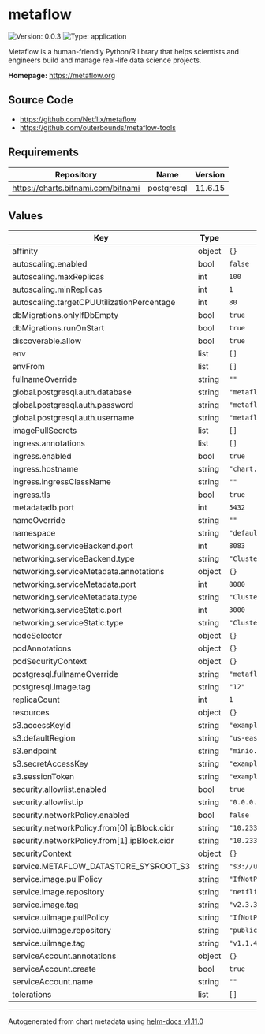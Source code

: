 # metaflow

![Version: 0.0.3](https://img.shields.io/badge/Version-0.0.3-informational?style=flat-square) ![Type: application](https://img.shields.io/badge/Type-application-informational?style=flat-square)

Metaflow is a human-friendly Python/R library that helps scientists and engineers build and manage real-life data science projects.

**Homepage:** <https://metaflow.org>

## Source Code

* <https://github.com/Netflix/metaflow>
* <https://github.com/outerbounds/metaflow-tools>

## Requirements

| Repository | Name | Version |
|------------|------|---------|
| https://charts.bitnami.com/bitnami | postgresql | 11.6.15 |

## Values

| Key | Type | Default | Description |
|-----|------|---------|-------------|
| affinity | object | `{}` |  |
| autoscaling.enabled | bool | `false` |  |
| autoscaling.maxReplicas | int | `100` |  |
| autoscaling.minReplicas | int | `1` |  |
| autoscaling.targetCPUUtilizationPercentage | int | `80` |  |
| dbMigrations.onlyIfDbEmpty | bool | `true` |  |
| dbMigrations.runOnStart | bool | `true` |  |
| discoverable.allow | bool | `true` |  |
| env | list | `[]` |  |
| envFrom | list | `[]` |  |
| fullnameOverride | string | `""` |  |
| global.postgresql.auth.database | string | `"metaflow"` |  |
| global.postgresql.auth.password | string | `"metaflow"` |  |
| global.postgresql.auth.username | string | `"metaflow"` |  |
| imagePullSecrets | list | `[]` |  |
| ingress.annotations | list | `[]` |  |
| ingress.enabled | bool | `true` |  |
| ingress.hostname | string | `"chart.example"` |  |
| ingress.ingressClassName | string | `""` |  |
| ingress.tls | bool | `true` |  |
| metadatadb.port | int | `5432` |  |
| nameOverride | string | `""` |  |
| namespace | string | `"default"` |  |
| networking.serviceBackend.port | int | `8083` |  |
| networking.serviceBackend.type | string | `"ClusterIP"` |  |
| networking.serviceMetadata.annotations | object | `{}` |  |
| networking.serviceMetadata.port | int | `8080` |  |
| networking.serviceMetadata.type | string | `"ClusterIP"` |  |
| networking.serviceStatic.port | int | `3000` |  |
| networking.serviceStatic.type | string | `"ClusterIP"` |  |
| nodeSelector | object | `{}` |  |
| podAnnotations | object | `{}` |  |
| podSecurityContext | object | `{}` |  |
| postgresql.fullnameOverride | string | `"metaflow-db"` |  |
| postgresql.image.tag | string | `"12"` |  |
| replicaCount | int | `1` |  |
| resources | object | `{}` |  |
| s3.accessKeyId | string | `"example"` |  |
| s3.defaultRegion | string | `"us-east-1"` |  |
| s3.endpoint | string | `"minio.lab.sspcloud.fr"` |  |
| s3.secretAccessKey | string | `"example"` |  |
| s3.sessionToken | string | `"example"` |  |
| security.allowlist.enabled | bool | `true` |  |
| security.allowlist.ip | string | `"0.0.0.0/0"` |  |
| security.networkPolicy.enabled | bool | `false` |  |
| security.networkPolicy.from[0].ipBlock.cidr | string | `"10.233.103.0/32"` |  |
| security.networkPolicy.from[1].ipBlock.cidr | string | `"10.233.111.0/32"` |  |
| securityContext | object | `{}` |  |
| service.METAFLOW_DATASTORE_SYSROOT_S3 | string | `"s3://user/metaflow"` |  |
| service.image.pullPolicy | string | `"IfNotPresent"` |  |
| service.image.repository | string | `"netflixoss/metaflow_metadata_service"` |  |
| service.image.tag | string | `"v2.3.3"` |  |
| service.uiImage.pullPolicy | string | `"IfNotPresent"` |  |
| service.uiImage.repository | string | `"public.ecr.aws/outerbounds/metaflow_ui"` |  |
| service.uiImage.tag | string | `"v1.1.4"` |  |
| serviceAccount.annotations | object | `{}` |  |
| serviceAccount.create | bool | `true` |  |
| serviceAccount.name | string | `""` |  |
| tolerations | list | `[]` |  |

----------------------------------------------
Autogenerated from chart metadata using [helm-docs v1.11.0](https://github.com/norwoodj/helm-docs/releases/v1.11.0)
